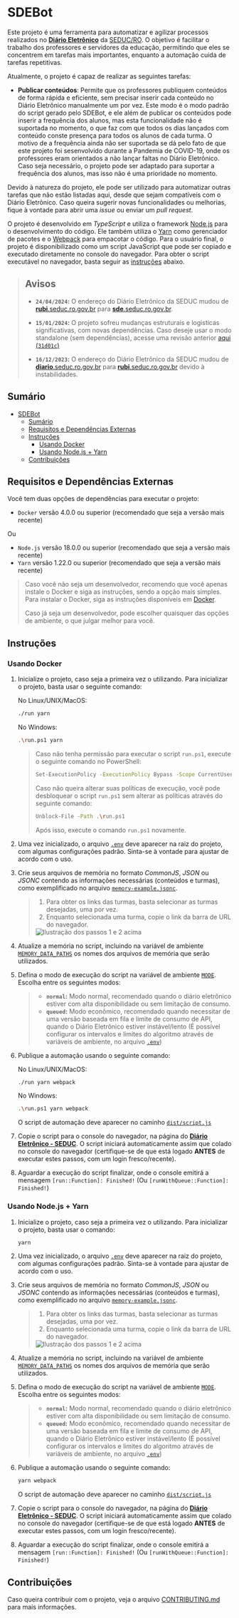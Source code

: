 # SDEBot

[old_diario_href_1]: https://diario.seduc.ro.gov.br
[old_diario_href_2]: https://rubi.seduc.ro.gov.br
[diario_href]: https://sde.seduc.ro.gov.br
[31d01c]: https://github.com/SrHenry/leovincey/tree/31d01c61f5be6ba120234bd569575cf41e171cf3
[seduc_contact]: https://www.instagram.com/seduc.ro

Este projeto é uma ferramenta para automatizar e agilizar processos realizados no [**Diário Eletrônico**][diario_href] da [SEDUC/RO][seduc_contact]. O objetivo é facilitar o trabalho dos professores
e servidores da educação, permitindo que eles se concentrem em tarefas mais importantes, enquanto a automação cuida de tarefas repetitivas.

Atualmente, o projeto é capaz de realizar as seguintes tarefas:

- **Publicar conteúdos**: Permite que os professores publiquem conteúdos de forma rápida e eficiente, sem precisar inserir cada conteúdo no Diário Eletrônico manualmente um por vez.
Este modo é o modo padrão do script gerado pelo SDEBot, e ele além de publicar os conteúdos pode inserir a frequência dos alunos, mas esta funcionalidade não é suportada no momento, o que faz com que
todos os dias lançados com conteúdo conste presença para todos os alunos de cada turma.
O motivo de a frequência ainda não ser suportada se dá pelo fato de que este projeto foi sesenvolvido durante a Pandemia de COVID-19, onde os professores eram orientados a não lançar faltas no Diário Eletrônico.
Caso seja necessário, o projeto pode ser adaptado para suportar a frequência dos alunos, mas isso não é uma prioridade no momento.

Devido à natureza do projeto, ele pode ser utilizado para automatizar outras tarefas que não estão listadas aqui, desde que sejam compatíveis com o Diário Eletrônico.
Caso queira sugerir novas funcionalidades ou melhorias, fique à vontade para abrir uma *issue* ou enviar um *pull request*.

O projeto é desenvolvido em *TypeScript* e utiliza o framework [Node.js](https://nodejs.org/) para o desenvolvimento do código.
Ele também utiliza o [Yarn](https://yarnpkg.com/) como gerenciador de pacotes e o [Webpack](https://webpack.js.org/) para empacotar o código.
Para o usuário final, o projeto é disponibilizado como um script JavaScript que pode ser copiado e executado diretamente no console do navegador.
Para obter o script executável no navegador, basta seguir as [instruções](#instruções) abaixo.

> ## **Avisos**
>
> - **`24/04/2024`:**
> O endereço do Diário Eletrônico da SEDUC mudou de [**rubi**.seduc.ro.gov.br][old_diario_href_2] para [**sde**.seduc.ro.gov.br][diario_href].
>
> - **`15/01/2024`:**
> O projeto sofreu mudanças estruturais e logisticas significativas, com novas dependências. Caso deseje usar o modo standalone (sem dependências), acesse uma revisão anterior [aqui (`31d01c`)][31d01c]
>
> - **`16/12/2023`:**
> O endereço do Diário Eletrônico da SEDUC mudou de [**diario**.seduc.ro.gov.br][old_diario_href_1] para [**rubi**.seduc.ro.gov.br][diario_href] devido à instabilidades.
>

## Sumário

- [SDEBot](#sdebot)
  - [Sumário](#sumário)
  - [Requisitos e Dependências Externas](#requisitos-e-dependências-externas)
  - [Instruções](#instruções)
    - [Usando Docker](#usando-docker)
    - [Usando Node.js + Yarn](#usando-nodejs--yarn)
  - [Contribuições](#contribuições)

## Requisitos e Dependências Externas

Você tem duas opções de dependências para executar o projeto:

- `Docker` versão 4.0.0 ou superior (recomendado que seja a versão mais recente)

Ou

- `Node.js` versão 18.0.0 ou superior (recomendado que seja a versão mais recente)
- `Yarn` versão 1.22.0 ou superior (recomendado que seja a versão mais recente)

> Caso você não seja um desenvolvedor, recomendo que você apenas instale o Docker e siga as instruções, sendo a opção mais simples.
> Para instalar o Docker, siga as instruções disponíveis em [Docker](https://docs.docker.com/get-docker/).
>
> Caso já seja um desenvolvedor, pode escolher quaisquer das opções de ambiente, o que julgar melhor para você.

## Instruções

### Usando Docker

1. Inicialize o projeto, caso seja a primeira vez o utilizando. Para inicializar o projeto, basta usar o seguinte comando:

    No Linux/UNIX/MacOS:

    ```sh
    ./run yarn
    ```

    No Windows:

    ```sh
    .\run.ps1 yarn
    ```

    > Caso não tenha permissão para executar o script `run.ps1`, execute o seguinte comando no PowerShell:
    >
    > ```sh
    > Set-ExecutionPolicy -ExecutionPolicy Bypass -Scope CurrentUser
    > ```
    >
    > Caso não queira alterar suas políticas de execução, você pode desbloquear o script `run.ps1` sem alterar as políticas através do seguinte comando:
    >
    > ```sh
    > Unblock-File -Path .\run.ps1
    > ```
    >
    > Após isso, execute o comando `run.ps1` novamente.

2. Uma vez inicializado, o arquivo [`.env`](/.env) deve aparecer na raiz do projeto, com algumas configurações padrão. Sinta-se à vontade para ajustar de acordo com o uso.

3. Crie seus arquivos de memória no formato *CommonJS*, *JSON* ou *JSONC* contendo as informações necessárias (conteúdos e turmas), como exemplificado no arquivo [`memory-example.jsonc`](/data/memory-example.jsonc).

    > 1. Para obter os links das turmas, basta selecionar as turmas desejadas, uma por vez.
    > 2. Enquanto selecionada uma turma, copie o link da barra de URL do navegador.
    >
    > <img src="./assets/img/Captura%20de%20tela%202023-05-17.png" alt="Ilustração dos passos 1 e 2 acima"/>

4. Atualize a memória no script, incluindo na variável de ambiente [`MEMORY_DATA_PATHS`](/.env?plain=1) os nomes dos arquivos de memória que serão utilizados.

5. Defina o modo de execução do script na variável de ambiente [`MODE`](/.env?plain=1). Escolha entre os seguintes modos:
    > - **`normal`:** Modo normal, recomendado quando o diário eletrônico estiver com alta disponibilidade ou sem limitação de consumo.
    > - **`queued`:** Modo econômico, recomendado quando necessitar de uma versão baseada em fila e limite de consumo de API, quando o Diário Eletrônico estiver instável/lento
    (É possível configurar os intervalos e limites do algoritmo através de variáveis de ambiente, no arquivo [`.env`](/.env?plain=1#L1))

6. Publique a automação usando o seguinte comando:

    No Linux/UNIX/MacOS:

    ```sh
    ./run yarn webpack
    ```

    No Windows:

    ```sh
    .\run.ps1 yarn webpack
    ```

    O script de automação deve aparecer no caminho [`dist/script.js`](/dist/script.js)

7. Copie o script para o console do navegador, na página do [**Diário Eletrônico - SEDUC**](diario_href).
    O script iniciará automaticamente assim que colado no console do navegador
    (certifique-se de que está logado **ANTES** de executar estes passos, com um login fresco/recente).

8. Aguardar a execução do script finalizar, onde o console emitirá a mensagem `[run::Function]: Finished!` (Ou `[runWithQueue::Function]: Finished!`)

### Usando Node.js + Yarn

1. Inicialize o projeto, caso seja a primeira vez o utilizando. Para inicializar o projeto, basta usar o comando:

    ```sh
    yarn
    ```

2. Uma vez inicializado, o arquivo [`.env`](/.env) deve aparecer na raiz do projeto, com algumas configurações padrão. Sinta-se à vontade para ajustar de acordo com o uso.

3. Crie seus arquivos de memória no formato *CommonJS*, *JSON* ou *JSONC* contendo as informações necessárias (conteúdos e turmas), como exemplificado no arquivo [`memory-example.jsonc`](/data/memory-example.jsonc).

    > 1. Para obter os links das turmas, basta selecionar as turmas desejadas, uma por vez.
    > 2. Enquanto selecionada uma turma, copie o link da barra de URL do navegador.
    >
    > <img src="./assets/img/Captura%20de%20tela%202023-05-17%20063313.png" alt="Ilustração dos passos 1 e 2 acima"/>

4. Atualize a memória no script, incluindo na variável de ambiente [`MEMORY_DATA_PATHS`](/.env?plain=1) os nomes dos arquivos de memória que serão utilizados.

5. Defina o modo de execução do script na variável de ambiente [`MODE`](/.env?plain=1). Escolha entre os seguintes modos:
    > - **`normal`:** Modo normal, recomendado quando o diário eletrônico estiver com alta disponibilidade ou sem limitação de consumo.
    > - **`queued`:** Modo econômico, recomendado quando necessitar de uma versão baseada em fila e limite de consumo de API, quando o Diário Eletrônico estiver instável/lento
    (É possível configurar os intervalos e limites do algoritmo através de variáveis de ambiente, no arquivo [`.env`](/.env?plain=1#L1))

6. Publique a automação usando o seguinte comando:

    ```sh
    yarn webpack
    ```

    O script de automação deve aparecer no caminho [`dist/script.js`](/dist/script.js)

7. Copie o script para o console do navegador, na página do [**Diário Eletrônico - SEDUC**](diario_href).
    O script iniciará automaticamente assim que colado no console do navegador
    (certifique-se de que está logado **ANTES** de executar estes passos, com um login fresco/recente).

8. Aguardar a execução do script finalizar, onde o console emitirá a mensagem `[run::Function]: Finished!` (Ou `[runWithQueue::Function]: Finished!`)

## Contribuições

Caso queira contribuir com o projeto, veja o arquivo [CONTRIBUTING.md](CONTRIBUTING.md) para mais informações.

